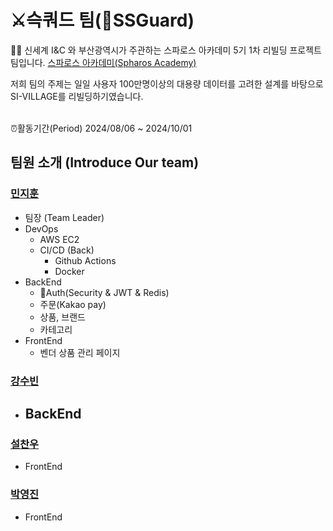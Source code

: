 

# ⚔️슥쿼드 팀(SSGuard)

 🙋‍♀️ 신세계 I&C 와 부산광역시가 주관하는 스파로스 아카데미 5기
1차 리빌딩 프로젝트 팀입니다.
[스파로스 아카데미(Spharos Academy)](https://swedu.spharosacademy.com/spharos_total.html)

저희 팀의 주제는 일일 사용자 100만명이상의 대용량 데이터를 고려한 설계를 바탕으로 SI-VILLAGE를 리빌딩하기였습니다. <br></br>

⏰활동기간(Period) 2024/08/06 ~ 2024/10/01

## 팀원 소개 (Introduce Our team)
  
### [민지훈](https://github.com/lazarus0320)
 - 팀장 (Team Leader)
 - DevOps
 	- AWS EC2
 	- CI/CD (Back)
		- Github Actions
		- Docker
 - BackEnd
	 - Auth(Security & JWT & Redis)
	 - 주문(Kakao pay) 
	 - 상품, 브랜드
	 - 카테고리
 - FrontEnd
	 - 벤더 상품 관리 페이지

### [강수빈]()
- BackEnd
	- 

### [설찬우]()
- FrontEnd

### [박영진]()
- FrontEnd
